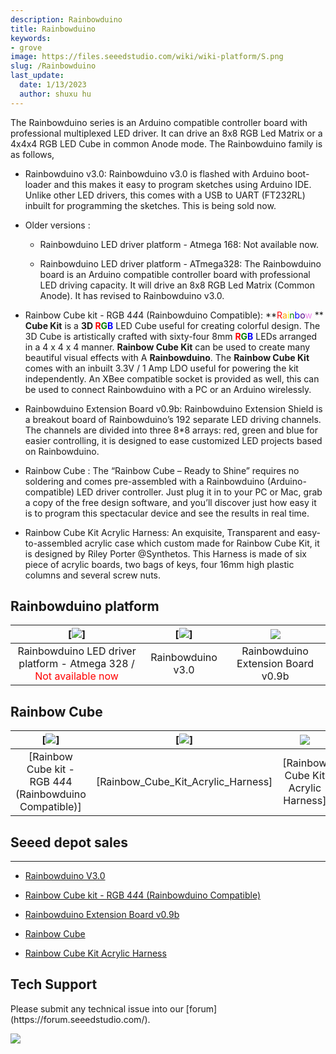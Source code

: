 ```yaml
---
description: Rainbowduino
title: Rainbowduino
keywords:
- grove
image: https://files.seeedstudio.com/wiki/wiki-platform/S.png
slug: /Rainbowduino
last_update:
  date: 1/13/2023
  author: shuxu hu
---
```

The Rainbowduino series is an Arduino compatible controller board with professional multiplexed LED driver. It can drive an 8x8 RGB Led Matrix or a 4x4x4 RGB LED Cube in common Anode mode. The Rainbowduino family is as follows,

*   Rainbowduino v3.0: Rainbowduino v3.0 is flashed with Arduino boot-loader and this makes it easy to program sketches using Arduino IDE. Unlike other LED drivers, this comes with a USB to UART (FT232RL) inbuilt for programming the sketches. This is being sold now.

*   Older versions :

    *   Rainbowduino LED driver platform - Atmega 168: Not available now.

    *   Rainbowduino LED driver platform - ATmega328: The Rainbowduino board is an Arduino compatible controller board with professional LED driving capacity. It will drive an 8x8 RGB Led Matrix (Common Anode). It has revised to Rainbowduino v3.0.

*   Rainbow Cube kit - RGB 4*4*4 (Rainbowduino Compatible): **<font color="Red">R</font><font color="Orange">a</font><font color="Yellow">i</font><font color="Green">n</font><font color="Blue">b</font><font color="Indigo">o</font><font color="Violet">w</font> ** **Cube Kit** is a **3D<font color="red"> R</font><font color="green">G</font><font color="blue">B</font>** LED Cube useful for creating colorful design. The 3D Cube is artistically crafted with sixty-four 8mm **<font color="red">R</font><font color="green">G</font><font color="blue">B</font>** LEDs arranged in a 4 x 4 x 4 manner. **Rainbow Cube Kit** can be used to create many beautiful visual effects with A **Rainbowduino**. The **Rainbow Cube Kit** comes with an inbuilt 3.3V / 1 Amp LDO useful for  powering the kit independently. An XBee compatible socket is provided as well, this can be used to connect Rainbowduino with a PC or an Arduino wirelessly.

*   Rainbowduino Extension Board v0.9b: Rainbowduino Extension Shield is a breakout board of Rainbowduino’s 192 separate LED driving channels. The channels are divided into three 8*8 arrays: red, green and blue for easier controlling, it is designed to ease customized LED projects based on Rainbowduino.

*   Rainbow Cube : The “Rainbow Cube – Ready to Shine” requires no soldering and comes pre-assembled with a Rainbowduino (Arduino-compatible) LED driver controller. Just plug it in to your PC or Mac, grab a copy of the free design software, and you’ll discover just how easy it is to program this spectacular device and see the results in real time.

*   Rainbow Cube Kit Acrylic Harness: An exquisite, Transparent and easy-to-assembled acrylic case which custom made for Rainbow Cube Kit, it is designed by Riley Porter @Synthetos. This Harness is made of six piece of acrylic boards, two bags of keys, four 16mm high plastic columns and several screw nuts.

##   Rainbowduino platform

|[![](https://files.seeedstudio.com/wiki/Rainbowduino/img/RAINBOW-Rainbowduino_LRG.jpg)]|[![](https://files.seeedstudio.com/wiki/Rainbowduino/img/Rainbowduino_V3.0.jpg)]|![](https://files.seeedstudio.com/wiki/Rainbowduino/img/Rainbowshield.jpg)|
|:---:|:---:|:---:|
|Rainbowduino LED driver platform - Atmega 328 / <font color="red">Not available now</font>| Rainbowduino v3.0|Rainbowduino Extension Board v0.9b|


##   Rainbow Cube

|[![](https://files.seeedstudio.com/wiki/Rainbowduino/img/Rainbowcuben.jpg)]|[![](https://files.seeedstudio.com/wiki/Rainbowduino/img/Rainbow_Cube_Assembled.jpg)]|![](https://files.seeedstudio.com/wiki/Rainbowduino/img/acrycubebox.jpg)|
|:---:|:---:|:---:|
|[Rainbow Cube kit - RGB 4*4*4 (Rainbowduino Compatible)]|[Rainbow_Cube_Kit_Acrylic_Harness]|[Rainbow Cube Kit Acrylic Harness]


##   Seeed depot sales
---
*   [Rainbowduino V3.0](https://www.seeedstudio.com/depot/rainbowduino-led-driver-platform-atmega-328-p-371.html?cPath=132_133)

*   [Rainbow Cube kit - RGB 4*4*4 (Rainbowduino Compatible)](https://www.seeedstudio.com/depot/rainbow-cube-kit-rgb-4x4x4-rainbowduino-compatible-p-596.html?cPath=138)

*   [Rainbowduino Extension Board v0.9b](https://www.seeedstudio.com/depot/rainbowduino-extension-board-v09b-p-692.html?cPath=175_177)

*   [Rainbow Cube](https://www.seeedstudio.com/depot/rainbow-cube-kit-assembled-p-998.html?cPath=138)

*   [Rainbow Cube Kit Acrylic Harness](https://www.seeedstudio.com/depot/rainbow-cube-kit-acrylic-harness-p-1021.html?cPath=178_184)

## Tech Support
<div>
  Please submit any technical issue into our [forum](https://forum.seeedstudio.com/). <br /><p style={{textAlign: 'center'}}><a href="https://www.seeedstudio.com/act-4.html?utm_source=wiki&utm_medium=wikibanner&utm_campaign=newproducts" target="_blank"><img src="https://files.seeedstudio.com/wiki/Wiki_Banner/new_product.jpg" /></a></p>
</div>
